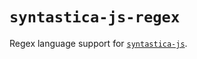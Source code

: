 # `syntastica-js-regex`

Regex language support for
[`syntastica-js`](https://www.npmjs.com/package/@syntastica/core).
